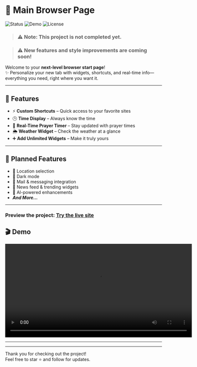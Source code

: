 # 🚀 Main Browser Page

![Status](https://img.shields.io/badge/status-in%20progress-yellow)
![Demo](https://img.shields.io/badge/demo-available-blue)
![License](https://img.shields.io/badge/license-mit-green)

> ### ⚠️ **Note:** This project is **not completed yet**.

> ### ⚠️ New features and style improvements are coming soon!

Welcome to your **next-level browser start page**!  
✨ Personalize your new tab with widgets, shortcuts, and real-time info—everything you need, right where you want it.

---

## 🌟 Features

- ⚡ **Custom Shortcuts** – Quick access to your favorite sites
- 🕒 **Time Display** – Always know the time
- 🕌 **Real-Time Prayer Timer** – Stay updated with prayer times
- 🌦️ **Weather Widget** – Check the weather at a glance
- ➕ **Add Unlimited Widgets** – Make it truly yours

---

## 🚧 Planned Features

- 📍 Location selection
- 🌙 Dark mode
- 📧 Mail & messaging integration
- 📰 News feed & trending widgets
- 🤖 AI-powered enhancements
- **_And More..._**

---

### **Preview the project:** [Try the live site](https://new-tab-rust.vercel.app/)

## 🎬 Demo

<div align="center">

<video src="./readme_src/vid.mp4" controls width="600"></video>

</div>

---

---

Thank you for checking out the project!  
Feel free to star ⭐ and follow for updates.
